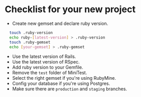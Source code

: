 Checklist for your new project
=========

* Create new gemset and declare ruby version.

```sh
  touch .ruby-version
  echo ruby-[latest-version] > .ruby-version
  touch .ruby-gemset
  echo [your-gemset] > .ruby-gemset
```

* Use the latest version of Rails.
* Use the latest version of RSpec.
* Add ruby version to your Gemfile.
* Remove the `test` folder of MiniTest.
* Select the right gemset if you're using RubyMine.
* Config your database if you're using Postgres.
* Make sure there are `production` and `staging` branches.

